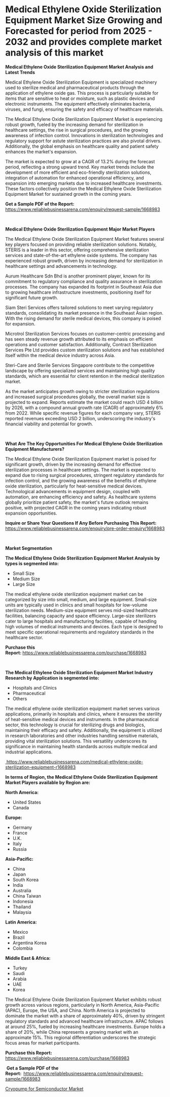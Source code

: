 <p><h1>Medical Ethylene Oxide Sterilization Equipment Market Size Growing and Forecasted for period from 2025 - 2032 and provides complete market analysis of this market</h1></p><p><strong>Medical Ethylene Oxide Sterilization Equipment Market Analysis and Latest Trends</strong></p>
<p><p>Medical Ethylene Oxide Sterilization Equipment is specialized machinery used to sterilize medical and pharmaceutical products through the application of ethylene oxide gas. This process is particularly suitable for items that are sensitive to heat or moisture, such as plastic devices and electronic instruments. The equipment effectively eliminates bacteria, viruses, and fungi, ensuring the safety and efficacy of healthcare materials.</p><p>The Medical Ethylene Oxide Sterilization Equipment Market is experiencing robust growth, fueled by the increasing demand for sterilization in healthcare settings, the rise in surgical procedures, and the growing awareness of infection control. Innovations in sterilization technologies and regulatory support for astute sterilization practices are also pivotal drivers. Additionally, the global emphasis on healthcare quality and patient safety enhances the market's expansion.</p><p>The market is expected to grow at a CAGR of 13.2% during the forecast period, reflecting a strong upward trend. Key market trends include the development of more efficient and eco-friendly sterilization solutions, integration of automation for enhanced operational efficiency, and expansion into emerging markets due to increased healthcare investments. These factors collectively position the Medical Ethylene Oxide Sterilization Equipment Market for sustained growth in the coming years.</p></p>
<p><strong>Get a Sample PDF of the Report:&nbsp;</strong> <a href="https://www.reliablebusinessarena.com/enquiry/request-sample/1668983?utm_campaign=2476&utm_medium=2&utm_source=Github&utm_content=ia&utm_term=02032025&utm_id=medical-ethylene-oxide-sterilization-equipment">https://www.reliablebusinessarena.com/enquiry/request-sample/1668983</a></p>
<p>&nbsp;</p>
<p><strong>Medical Ethylene Oxide Sterilization Equipment Major Market Players</strong></p>
<p><p>The Medical Ethylene Oxide Sterilization Equipment Market features several key players focused on providing reliable sterilization solutions. Notably, STERIS is a leader in this sector, offering comprehensive sterilization services and state-of-the-art ethylene oxide systems. The company has experienced robust growth, driven by increasing demand for sterilization in healthcare settings and advancements in technology.</p><p>Aurum Healthcare Sdn Bhd is another prominent player, known for its commitment to regulatory compliance and quality assurance in sterilization processes. The company has expanded its footprint in Southeast Asia due to growing healthcare infrastructure investments, positioning itself for significant future growth.</p><p>Siam Steri Services offers tailored solutions to meet varying regulatory standards, consolidating its market presence in the Southeast Asian region. With the rising demand for sterile medical devices, this company is poised for expansion.</p><p>Microtrol Sterilization Services focuses on customer-centric processing and has seen steady revenue growth attributed to its emphasis on efficient operations and customer satisfaction. Additionally, Contract Sterilization Services Pte Ltd provides custom sterilization solutions and has established itself within the medical device industry across Asia.</p><p>Steri-Care and Sterile Services Singapore contribute to the competitive landscape by offering specialized services and maintaining high quality standards, which are essential for client retention in the medical sterilization market.</p><p>As the market anticipates growth owing to stricter sterilization regulations and increased surgical procedures globally, the overall market size is projected to expand. Reports estimate the market could reach USD 4 billion by 2026, with a compound annual growth rate (CAGR) of approximately 6% from 2022. While specific revenue figures for each company vary, STERIS reported revenues exceeding USD 2 billion, underscoring the industry's financial viability and potential for growth.</p></p>
<p>&nbsp;</p>
<p><strong>What Are The Key Opportunities For Medical Ethylene Oxide Sterilization Equipment Manufacturers?</strong></p>
<p><p>The Medical Ethylene Oxide Sterilization Equipment market is poised for significant growth, driven by the increasing demand for effective sterilization processes in healthcare settings. The market is expected to expand due to rising surgical procedures, stringent regulatory standards for infection control, and the growing awareness of the benefits of ethylene oxide sterilization, particularly for heat-sensitive medical devices. Technological advancements in equipment design, coupled with automation, are enhancing efficiency and safety. As healthcare systems globally prioritize patient safety, the market's future outlook remains positive, with projected CAGR in the coming years indicating robust expansion opportunities.</p></p>
<p><strong>Inquire or Share Your Questions If Any Before Purchasing This Report:</strong> <a href="https://www.reliablebusinessarena.com/enquiry/pre-order-enquiry/1668983?utm_campaign=2476&utm_medium=2&utm_source=Github&utm_content=ia&utm_term=02032025&utm_id=medical-ethylene-oxide-sterilization-equipment">https://www.reliablebusinessarena.com/enquiry/pre-order-enquiry/1668983</a></p>
<p>&nbsp;</p>
<p><strong>Market Segmentation</strong></p>
<p><strong>The Medical Ethylene Oxide Sterilization Equipment Market Analysis by types is segmented into:</strong></p>
<p><ul><li>Small Size</li><li>Medium Size</li><li>Large Size</li></ul></p>
<p><p>The medical ethylene oxide sterilization equipment market can be categorized by size into small, medium, and large equipment. Small-size units are typically used in clinics and small hospitals for low-volume sterilization needs. Medium-size equipment serves mid-sized healthcare facilities, balancing capacity and space efficiency. Large-size sterilizers cater to large hospitals and manufacturing facilities, capable of handling high volumes of medical instruments and devices. Each type is designed to meet specific operational requirements and regulatory standards in the healthcare sector.</p></p>
<p><strong>Purchase this Report:&nbsp;</strong><a href="https://www.reliablebusinessarena.com/purchase/1668983?utm_campaign=2476&utm_medium=2&utm_source=Github&utm_content=ia&utm_term=02032025&utm_id=medical-ethylene-oxide-sterilization-equipment">https://www.reliablebusinessarena.com/purchase/1668983</a></p>
<p>&nbsp;</p>
<p><strong>The Medical Ethylene Oxide Sterilization Equipment Market Industry Research by Application is segmented into:</strong></p>
<p><ul><li>Hospitals and Clinics</li><li>Pharmaceutical</li><li>Others</li></ul></p>
<p><p>The medical ethylene oxide sterilization equipment market serves various applications, primarily in hospitals and clinics, where it ensures the sterility of heat-sensitive medical devices and instruments. In the pharmaceutical sector, this technology is crucial for sterilizing drugs and biologics, maintaining their efficacy and safety. Additionally, the equipment is utilized in research laboratories and other industries handling sensitive materials, providing vital sterilization solutions. This versatility underscores its significance in maintaining health standards across multiple medical and industrial applications.</p></p>
<p><a href="https://www.reliablebusinessarena.com/medical-ethylene-oxide-sterilization-equipment-r1668983?utm_campaign=2476&utm_medium=2&utm_source=Github&utm_content=ia&utm_term=02032025&utm_id=medical-ethylene-oxide-sterilization-equipment">&nbsp;https://www.reliablebusinessarena.com/medical-ethylene-oxide-sterilization-equipment-r1668983</a></p>
<p><strong>In terms of Region, the Medical Ethylene Oxide Sterilization Equipment Market Players available by Region are:</strong></p>
<p>
    <p> <strong> North America: </strong>
        <ul>
            <li>United States</li>
            <li>Canada</li>
        </ul>
        </p> 
    <p> <strong> Europe: </strong>
        <ul>
            <li>Germany</li>
            <li>France</li>
            <li>U.K.</li>
            <li>Italy</li>
            <li>Russia</li>
        </ul>
        </p> 
    <p> <strong> Asia-Pacific: </strong>
        <ul>
            <li>China</li>
            <li>Japan</li>
            <li>South Korea</li>
            <li>India</li>
            <li>Australia</li>
            <li>China Taiwan</li>
            <li>Indonesia</li>
            <li>Thailand</li>
            <li>Malaysia</li>
        </ul>
        </p> 
    <p> <strong> Latin America: </strong>
        <ul>
            <li>Mexico</li>
            <li>Brazil</li>
            <li>Argentina Korea</li>
            <li>Colombia</li>
        </ul>
        </p> 
    <p> <strong> Middle East & Africa: </strong>
        <ul>
            <li>Turkey</li>
            <li>Saudi</li>
            <li>Arabia</li>
            <li>UAE</li>
            <li>Korea</li>
        </ul>
    </p>
    </p>
<p><p>The Medical Ethylene Oxide Sterilization Equipment Market exhibits robust growth across various regions, particularly in North America, Asia-Pacific (APAC), Europe, the USA, and China. North America is projected to dominate the market with a share of approximately 40%, driven by stringent regulatory standards and advanced healthcare infrastructure. APAC follows at around 25%, fueled by increasing healthcare investments. Europe holds a share of 20%, while China represents a growing market with an approximate 15%. This regional differentiation underscores the strategic focus areas for market participants.</p></p>
<p><strong>Purchase this Report: </strong><a href="https://www.reliablebusinessarena.com/purchase/1668983?utm_campaign=2476&utm_medium=2&utm_source=Github&utm_content=ia&utm_term=02032025&utm_id=medical-ethylene-oxide-sterilization-equipment">https://www.reliablebusinessarena.com/purchase/1668983</a></p>
<p>&nbsp;<strong>Get a Sample PDF of the Report:&nbsp;&nbsp;</strong><a href="https://www.reliablebusinessarena.com/enquiry/request-sample/1668983?utm_campaign=2476&utm_medium=2&utm_source=Github&utm_content=ia&utm_term=02032025&utm_id=medical-ethylene-oxide-sterilization-equipment">https://www.reliablebusinessarena.com/enquiry/request-sample/1668983</a></p>
<p><strong></strong></p>
<p><p><a href="https://github.com/sungbruington660/Market-Research-Report-List-1/blob/main/cryopump-for-semiconductor-market.md?utm_campaign=2476&utm_medium=2&utm_source=Github&utm_content=ia&utm_term=02032025&utm_id=medical-ethylene-oxide-sterilization-equipment">Cryopump for Semiconductor Market</a></p></p>